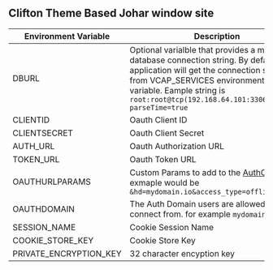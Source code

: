 

## Clifton Theme Based Johar window site


| Environment Variable  | Description |
| ------------- | ------------- |
| DBURL  | Optional varialble that provides a mysql database connection string.  By default application will get the connection string from VCAP_SERVICES environmental variable.  Eample string is `root:root@tcp(192.168.64.101:3306)/johari?parseTime=true`  |
| CLIENTID  | Oauth Client ID  |
| CLIENTSECRET  | Oauth Client Secret  |
| AUTH_URL  | Oauth Authorization URL  |
| TOKEN_URL  | Oauth Token URL  |
| OAUTHURLPARAMS  | Custom Params to add to the [AuthCodeURL](https://godoc.org/golang.org/x/oauth2#Config.AuthCodeURL).  exmaple would be `&hd=mydomain.io&access_type=offline` |
| OAUTHDOMAIN  | The Auth Domain users are allowed to connect from.  for example `mydomain.io`  |
| SESSION_NAME  | Cookie Session Name  |
| COOKIE_STORE_KEY  | Cookie Store Key  |
| PRIVATE_ENCRYPTION_KEY | 32 character encyption key |





